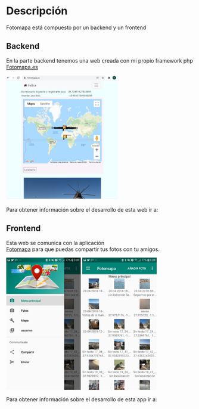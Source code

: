 # Descripción

Fotomapa está compuesto por un backend y un frontend

## Backend

En la parte backend tenemos una web creada con mi propio framework php [Fotomapa.es](https://fotomapa.es/)

<img src="Web-php-fotomapa/docs/web.PNG" width="300px">

Para obtener información sobre el desarrollo de esta web ir a:


## Frontend

Esta web se comunica con la aplicación  
[Fotomapa](https://github.com/kikemadrigal/FotomapaJava/tree/master/app/build/outputs/apk/debug/app-debug.apk)
para que puedas compartir tus fotos con tu amigos.
 

<img src="Android-java-Fotomapa/docs/program1.jpg" width="200px">
<img src="Android-java-Fotomapa/docs/program2.jpg" width="200px">

Para obtener información sobre el desarrollo de esta app ir a:





